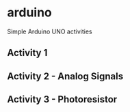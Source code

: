 # arduino
 Simple Arduino UNO activities

## Activity 1 

## Activity 2 - Analog Signals

## Activity 3 - Photoresistor


